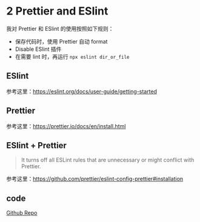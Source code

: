 # 2 Prettier and ESlint

我对 Prettier 和 ESlint 的使用按照如下规则：

-   保存代码时，使用 Prettier 自动 format
-   Disable ESlint 插件
-   在需要 lint 时，再运行 `npx eslint dir_or_file`

## ESlint

参考这里：https://eslint.org/docs/user-guide/getting-started

## Prettier

参考这里：https://prettier.io/docs/en/install.html

## ESlint + Prettier

> It turns off all ESLint rules that are unnecessary or might conflict with Prettier.

参考这里：https://github.com/prettier/eslint-config-prettier#installation

## code

[Github Repo](https://github.com/YuPototo/express_mongo_example/tree/2cdeeec00d3309925cfd0be2e6259ed0ad55e622)
